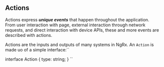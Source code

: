 ## Actions
Actions express ___unique events___ that happen throughout the application. From user interaction with page, external interaction through network requests, and direct interaction with device APIs, these and more events are described with actions. 

Actions are the inputs and outputs of many systems in NgRx. An `Action` is made uo of a simple interface:``

interface Action {
  type: string;
}
``

